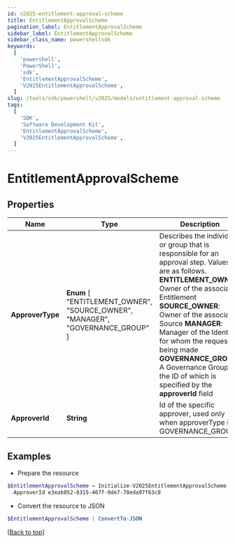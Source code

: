 ```yaml
---
id: v2025-entitlement-approval-scheme
title: EntitlementApprovalScheme
pagination_label: EntitlementApprovalScheme
sidebar_label: EntitlementApprovalScheme
sidebar_class_name: powershellsdk
keywords:
  [
    'powershell',
    'PowerShell',
    'sdk',
    'EntitlementApprovalScheme',
    'V2025EntitlementApprovalScheme',
  ]
slug: /tools/sdk/powershell/v2025/models/entitlement-approval-scheme
tags:
  [
    'SDK',
    'Software Development Kit',
    'EntitlementApprovalScheme',
    'V2025EntitlementApprovalScheme',
  ]
---
```


# EntitlementApprovalScheme

## Properties

| Name | Type | Description | Notes |
| --- | --- | --- | --- |
| **ApproverType** | **Enum** [ "ENTITLEMENT_OWNER", "SOURCE_OWNER", "MANAGER", "GOVERNANCE_GROUP" ] | Describes the individual or group that is responsible for an approval step. Values are as follows. **ENTITLEMENT_OWNER**: Owner of the associated Entitlement **SOURCE_OWNER**: Owner of the associated Source **MANAGER**: Manager of the Identity for whom the request is being made **GOVERNANCE_GROUP**: A Governance Group, the ID of which is specified by the **approverId** field | [optional] |
| **ApproverId** | **String** | Id of the specific approver, used only when approverType is GOVERNANCE_GROUP | [optional] |

## Examples

- Prepare the resource

```powershell
$EntitlementApprovalScheme = Initialize-V2025EntitlementApprovalScheme  -ApproverType GOVERNANCE_GROUP `
 -ApproverId e3eab852-8315-467f-9de7-70eda97f63c8
```

- Convert the resource to JSON

```powershell
$EntitlementApprovalScheme | ConvertTo-JSON
```

[[Back to top]](#)
